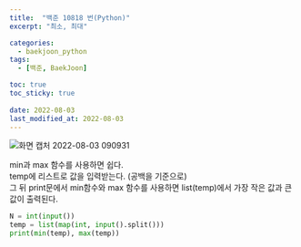```yaml
---
title:  "백준 10818 번(Python)"
excerpt: "최소, 최대"

categories:
  - baekjoon_python
tags:
  - [백준, BaekJoon]

toc: true
toc_sticky: true
 
date: 2022-08-03
last_modified_at: 2022-08-03
---
```


![화면 캡처 2022-08-03 090931](https://user-images.githubusercontent.com/106606698/182497356-058f8ca2-fb10-4eaa-944b-b97c8e87bf28.png)
 
min과 max 함수를 사용하면 쉽다.  
temp에 리스트로 값을 입력받는다. (공백을 기준으로)  
그 뒤 print문에서 min함수와 max 함수를 사용하면 list(temp)에서 가장 작은 값과 큰 값이 출력된다.  
  
```python
N = int(input())
temp = list(map(int, input().split()))
print(min(temp), max(temp))
```